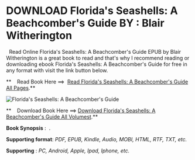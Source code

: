  **DOWNLOAD Florida's Seashells: A Beachcomber's Guide BY : Blair Witherington**
===============================================================================

  Read Online Florida's Seashells: A Beachcomber's Guide EPUB by Blair Witherington is a great book to read and that's why I recommend reading or downloading ebook Florida's Seashells: A Beachcomber's Guide for free in any format with visit the link button below.

**    Read Book Here ==>  [Read Florida's Seashells: A Beachcomber's Guide All Pages](https://goodreadbook.site/?book=1561649821).**

![Florida's Seashells: A Beachcomber's Guide](https://i.gr-assets.com/images/S/compressed.photo.goodreads.com/books/1492934957l/31920638.jpg)

**    Download Book Here ==> [Download Florida's Seashells: A Beachcomber's Guide All Volumest](https://goodreadbook.site/?book=1561649821).**

**Book Synopsis** :  .

**Supporting format**: _PDF, EPUB, Kindle, Audio, MOBI, HTML, RTF, TXT, etc._

**Supporting** : _PC, Android, Apple, Ipad, Iphone, etc._